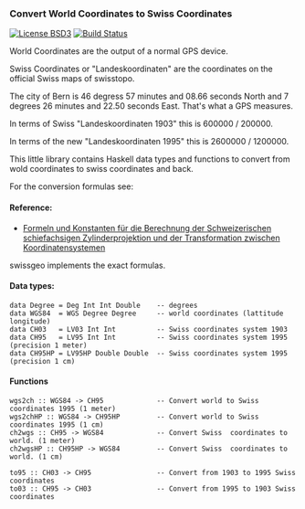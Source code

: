 ### Convert World Coordinates to Swiss Coordinates

[![License BSD3][license-badge]][license]
[![Build Status][build-badge]][build-result]

[license-badge]: https://img.shields.io/badge/license-BSD3-green.svg?dummy
[license]: https://github.com/hansroland/swissgeo/blob/master/LICENSE

[build-badge]: https://travis-ci.org/hansroland/swissgeo.svg?branch=master
[build-result]: https://travis-ci.org/hansroland/swissgeo


World Coordinates are the output of a normal GPS device.

Swiss Coordinates or "Landeskoordinaten" are the coordinates on the official Swiss maps of swisstopo.

The city of Bern is 46 degress 57 minutes and 08.66 seconds North and 7 degrees 26 minutes and 22.50 seconds East. That's what a GPS measures.

In terms of Swiss "Landeskoordinaten 1903" this is 600000 / 200000.

In terms of the new "Landeskoordinaten 1995" this is 2600000 / 1200000.

This little library contains Haskell data types and functions to convert
from wold coordinates to swiss coordinates and back.

For the conversion formulas see:

#### Reference:

* [Formeln und Konstanten für die Berechnung der
Schweizerischen schiefachsigen Zylinderprojektion und
der Transformation zwischen Koordinatensystemen](https://github.com/hansroland/swissgeo/blob/master/doc/refsysd.pdf)

swissgeo implements the exact formulas.

#### Data types:

    data Degree = Deg Int Int Double    -- degrees
    data WGS84  = WGS Degree Degree     -- world coordinates (lattitude longitude)
    data CH03   = LV03 Int Int          -- Swiss coordinates system 1903
    data CH95   = LV95 Int Int          -- Swiss coordinates system 1995 (precision 1 meter)
    data CH95HP = LV95HP Double Double  -- Swiss coordinates system 1995 (precision 1 cm)

#### Functions

    wgs2ch :: WGS84 -> CH95             -- Convert world to Swiss coordinates 1995 (1 meter)
    wgs2chHP :: WGS84 -> CH95HP         -- Convert world to Swiss coordinates 1995 (1 cm)
    ch2wgs :: CH95 -> WGS84             -- Convert Swiss  coordinates to world. (1 meter)
    ch2wgsHP :: CH95HP -> WGS84         -- Convert Swiss  coordinates to world. (1 cm)

    to95 :: CH03 -> CH95                -- Convert from 1903 to 1995 Swiss coordinates
    to03 :: CH95 -> CH03                -- Convert from 1995 to 1903 Swiss coordinates